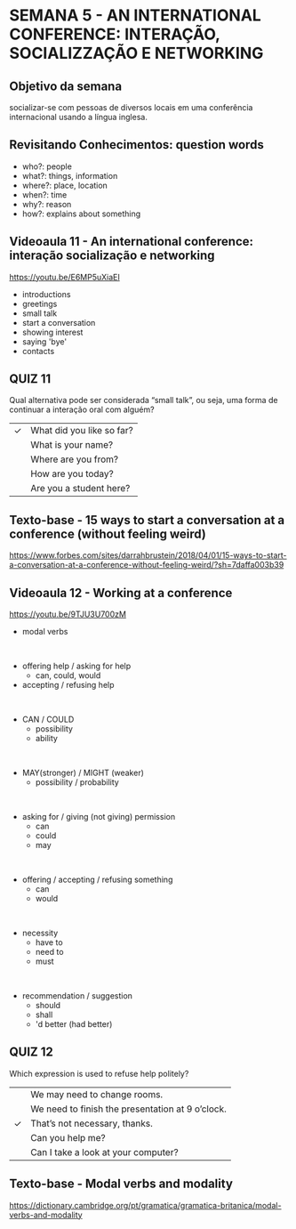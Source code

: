 # SEMANA 5 - AN INTERNATIONAL CONFERENCE: INTERAÇÃO, SOCIALIZZAÇÃO E NETWORKING

## Objetivo da semana
socializar-se com pessoas de diversos locais em uma conferência internacional usando a língua inglesa.

## Revisitando Conhecimentos: question words
- who?: people
- what?: things, information
- where?: place, location
- when?: time
- why?: reason
- how?: explains about something


## Videoaula 11 - An international conference: interação socialização e networking
https://youtu.be/E6MP5uXiaEI

- introductions
- greetings
- small talk
- start a conversation
- showing interest
- saying 'bye'
- contacts


## QUIZ 11
Qual alternativa pode ser considerada “small talk”, ou seja, uma forma de continuar a interação oral com alguém?

|  |  |
|:---:|:---|
| &check; | What did you like so far? |
|  | What is your name? |
|  | Where are you from? |
|  | How are you today? |
|  | Are you a student here? |

## Texto-base - 15 ways to start a conversation at a conference (without feeling weird)
https://www.forbes.com/sites/darrahbrustein/2018/04/01/15-ways-to-start-a-conversation-at-a-conference-without-feeling-weird/?sh=7daffa003b39


## Videoaula 12 - Working at a conference
https://youtu.be/9TJU3U700zM

- modal verbs
<br>

- offering help / asking for help
    - can, could, would
- accepting / refusing help
<br>

- CAN / COULD
    - possibility
    - ability
<br>

- MAY(stronger) / MIGHT (weaker)
    - possibility / probability
<br>

- asking for / giving (not giving) permission
    - can
    - could
    - may
<br>

- offering / accepting / refusing something
    - can
    - would
<br>

- necessity
    - have to
    - need to
    - must
<br>

- recommendation / suggestion
    - should
    - shall
    - 'd better (had better)


## QUIZ 12
Which expression is used to refuse help politely?

|  |  |
|:---:|:---|
|  | We may need to change rooms. |
|  | We need to finish the presentation at 9 o’clock. |
| &check; | That’s not necessary, thanks. |
|  | Can you help me? |
|  | Can I take a look at your computer? |


## Texto-base - Modal verbs and modality
https://dictionary.cambridge.org/pt/gramatica/gramatica-britanica/modal-verbs-and-modality
